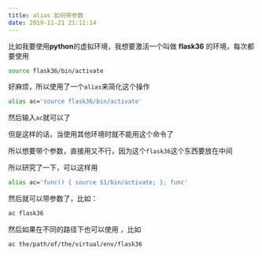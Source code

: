 ```yaml
---
title: alias 如何带参数
date: 2019-11-21 21:11:14
---
```




比如我要使用**python**的虚拟环境，我想要激活一个叫做 **flask36** 的环境，每次都要使用

```bash
source flask36/bin/activate
```

好麻烦，所以使用了一个`alias`来简化这个操作

```bash
alias ac='source flask36/bin/activate'
```

然后输入`ac`就可以了

但是这样的话，当使用其他环境时就不能用这个命令了

所以想要带个参数，直接用又不行，因为这个`flask36`这个东西要放在中间

所以研究了一下，可以这样用

```bash
alias ac='func() { source $1/bin/activate; }; func'
```

然后就可以带参数了，比如：

```bash
ac flask36
```

然后如果在不同的路径下也可以使用 ，比如

```bash
ac the/path/of/the/virtual/env/flask36
```

